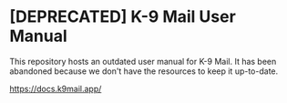 # [DEPRECATED] K-9 Mail User Manual

This repository hosts an outdated user manual for K-9 Mail. It has been abandoned because we don't have the resources to keep it up-to-date.

https://docs.k9mail.app/
